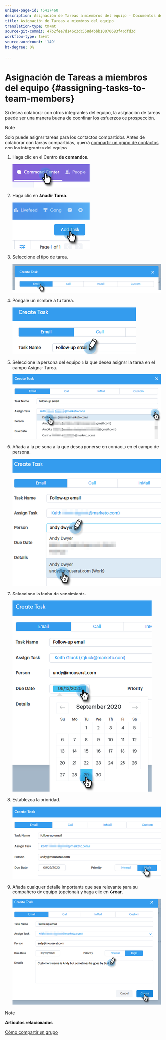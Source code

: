 ```yaml
---
unique-page-id: 45417460
description: Asignación de Tareas a miembros del equipo - Documentos de marketing - Documentación del producto
title: Asignación de Tareas a miembros del equipo
translation-type: tm+mt
source-git-commit: 47b2fee7d146c3dc558d4bbb10070683f4cdfd3d
workflow-type: tm+mt
source-wordcount: '149'
ht-degree: 0%

---
```



# Asignación de Tareas a miembros del equipo {#assigning-tasks-to-team-members}

Si desea colaborar con otros integrantes del equipo, la asignación de tareas puede ser una manera buena de coordinar los esfuerzos de prospección.

>[!NOTE]
>
>Solo puede asignar tareas para los contactos compartidos. Antes de colaborar con tareas compartidas, querrá [compartir un grupo de contactos](http://docs.marketo.com/x/fwDb) con los integrantes del equipo.

1. Haga clic en el Centro **de comandos**.

   ![](assets/one-1.png)

1. Haga clic en **Añadir Tarea**.

   ![](assets/two-1.png)

1. Seleccione el tipo de tarea.

   ![](assets/three-1.png)

1. Póngale un nombre a tu tarea.

   ![](assets/four-1.png)

1. Seleccione la persona del equipo a la que desea asignar la tarea en el campo Asignar Tarea.

   ![](assets/five.png)

1. Añada a la persona a la que desea ponerse en contacto en el campo de persona.

   ![](assets/six.png)

1. Seleccione la fecha de vencimiento.

   ![](assets/seven.png)

1. Establezca la prioridad.

   ![](assets/eight.png)

1. Añada cualquier detalle importante que sea relevante para su compañero de equipo (opcional) y haga clic en **Crear**.

   ![](assets/nine.png)

>[!NOTE]
>
>**Artículos relacionados**
>
>[Cómo compartir un grupo](http://docs.marketo.com/x/fwDb)

